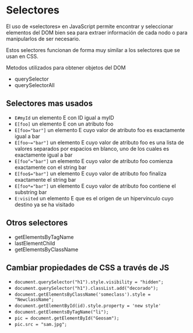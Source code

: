 # Selectores

El uso de «selectores» en JavaScript permite encontrar y seleccionar elementos del DOM bien sea para extraer información de cada nodo o para manipularlos de ser necesario.

Estos selectores funcionan de forma  muy similar a los selectores que se usan en CSS.

Metodos utilizados para obtener objetos del DOM
- querySelector
- querySelectorAll

## Selectores mas usados

- `E#myId` un elemento E con ID igual a myID
- `E[foo]` un elemento E con un atributo foo
- `E[foo="bar"]` un elemento E cuyo valor de atributo foo es exactamente igual a bar
- `E[foo~="bar"]` un elemento E cuyo valor de atributo foo es una lista de valores separados por espacios en blanco, uno de los cuales es exactamente igual a bar
- `E[foo^="bar"]` un elemento E cuyo valor de atributo foo comienza exactamente con el string bar
- `E[foo$="bar"]` un elemento E cuyo valor de atributo foo finaliza exactamente el string bar
- `E[foo*="bar"]` un elemento E cuyo valor de atributo foo contiene el substring bar
- `E:visited` un elemento E que es el origen de un hipervínculo cuyo destino ya se ha visitado

## Otros selectores

- getElementsByTagName
- lastElementChild
- getElementsByClassName

## Cambiar propiedades de CSS a través de JS

- `document.querySelector("h1").style.visibility = "hidden";`
- `document.querySelector("h1").classList.add("decorado");`
- `document.getElementsByClassName('someclass').style = "NewclassName";`
- `document.getElementById(id).style.property = 'new style'`
- `document.getElementsByTagName("li");`
- `pic = document.getElementById("Geosam");`
- `pic.src = "sam.jpg";`
